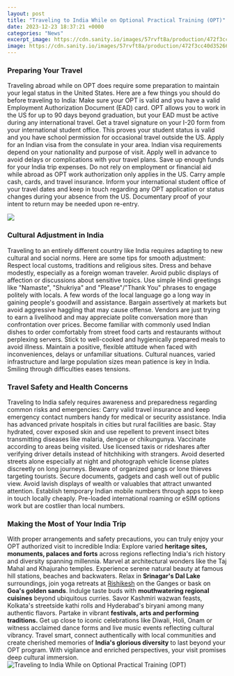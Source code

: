 ```yaml
---
layout: post
title: "Traveling to India While on Optional Practical Training (OPT)"
date: 2023-12-23 18:37:21 +0000
categories: "News"
excerpt_image: https://cdn.sanity.io/images/57rvft8a/production/472f3cc40d3526629ac0a2c82b977fdb6cbe27d9-1120x688.png
image: https://cdn.sanity.io/images/57rvft8a/production/472f3cc40d3526629ac0a2c82b977fdb6cbe27d9-1120x688.png
---
```


### Preparing Your Travel
Traveling abroad while on OPT does require some preparation to maintain your legal status in the United States. Here are a few things you should do before traveling to India: 
Make sure your OPT is valid and you have a valid Employment Authorization Document (EAD) card. OPT allows you to work in the US for up to 90 days beyond graduation, but your EAD must be active during any international travel. 
Get a travel signature on your I-20 form from your international student office. This proves your student status is valid and you have school permission for occasional travel outside the US. 
Apply for an Indian visa from the consulate in your area. Indian visa requirements depend on your nationality and purpose of visit. Apply well in advance to avoid delays or complications with your travel plans. 
Save up enough funds for your India trip expenses. Do not rely on employment or financial aid while abroad as OPT work authorization only applies in the US. Carry ample cash, cards, and travel insurance. 
Inform your international student office of your travel dates and keep in touch regarding any OPT application or status changes during your absence from the US. Documentary proof of your intent to return may be needed upon re-entry.

![](https://www.lamar.edu/international-education/_files/images/opt-tutorial-preview.jpg)
### Cultural Adjustment in India 
Traveling to an entirely different country like India requires adapting to new cultural and social norms. Here are some tips for smooth adjustment:
Respect local customs, traditions and religious sites. Dress and behave modestly, especially as a foreign woman traveler. Avoid public displays of affection or discussions about sensitive topics. 
Use simple Hindi greetings like "Namaste", "Shukriya" and "Please"/"Thank You" phrases to engage politely with locals. A few words of the local language go a long way in gaining people's goodwill and assistance. 
Bargain assertively at markets but avoid aggressive haggling that may cause offense. Vendors are just trying to earn a livelihood and may appreciate polite conversation more than confrontation over prices. 
Become familiar with commonly used Indian dishes to order comfortably from street food carts and restaurants without perplexing servers. Stick to well-cooked and hygienically prepared meals to avoid illness. 
Maintain a positive, flexible attitude when faced with inconveniences, delays or unfamiliar situations. Cultural nuances, varied infrastructure and large population sizes mean patience is key in India. Smiling through difficulties eases tensions.
### Travel Safety and Health Concerns  
Traveling to India safely requires awareness and preparedness regarding common risks and emergencies:
Carry valid travel insurance and keep emergency contact numbers handy for medical or security assistance. India has advanced private hospitals in cities but rural facilities are basic. 
Stay hydrated, cover exposed skin and use repellent to prevent insect bites transmitting diseases like malaria, dengue or chikungunya. Vaccinate according to areas being visited. 
Use licensed taxis or rideshares after verifying driver details instead of hitchhiking with strangers. Avoid deserted streets alone especially at night and photograph vehicle license plates discreetly on long journeys.
Beware of organized gangs or lone thieves targeting tourists. Secure documents, gadgets and cash well out of public view. Avoid lavish displays of wealth or valuables that attract unwanted attention. 
Establish temporary Indian mobile numbers through apps to keep in touch locally cheaply. Pre-loaded international roaming or eSIM options work but are costlier than local numbers.  
### Making the Most of Your India Trip
With proper arrangements and safety precautions, you can truly enjoy your OPT authorized visit to incredible India:
Explore varied **heritage sites, monuments, palaces and forts** across regions reflecting India's rich history and diversity spanning millennia. Marvel at architectural wonders like the Taj Mahal and Khajuraho temples. 
Experience serene natural beauty at famous hill stations, beaches and backwaters. Relax in **Srinagar's Dal Lake** surroundings, join yoga retreats at [Rishikesh](https://elviaje.github.io/2024-01-09-las-10-cosas-que-debe-saber-antes-de-viajar-a-arabia-saudita/) on the Ganges or bask on **Goa's golden sands**.
Indulge taste buds with **mouthwatering regional cuisines** beyond ubiquitous curries. Savor Kashmiri wazwan feasts, Kolkata's streetside kathi rolls and Hyderabad's biryani among many authentic flavors.
Partake in vibrant **festivals, arts and performing traditions.** Get up close to iconic celebrations like Diwali, Holi, Onam or witness acclaimed dance forms and live music events reflecting cultural vibrancy.
Travel smart, connect authentically with local communities and create cherished memories of **India's glorious diversity** to last beyond your OPT program. With vigilance and enriched perspectives, your visit promises deep cultural immersion.
![Traveling to India While on Optional Practical Training (OPT)](https://cdn.sanity.io/images/57rvft8a/production/472f3cc40d3526629ac0a2c82b977fdb6cbe27d9-1120x688.png)